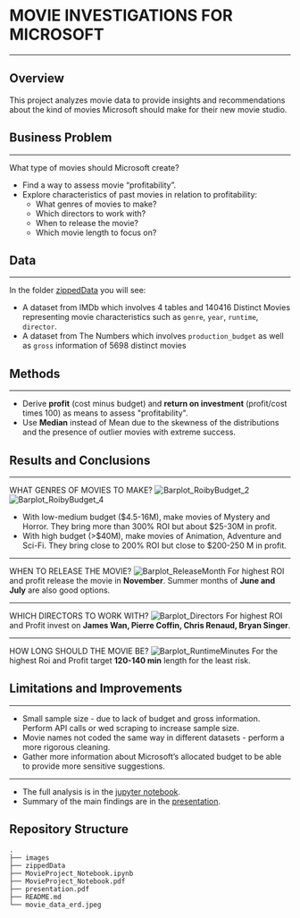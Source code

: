 # MOVIE INVESTIGATIONS FOR MICROSOFT
***
## Overview
This project analyzes movie data to provide insights and recommendations about the kind of movies Microsoft should make for their new movie studio.

## Business Problem
***
What type of movies should Microsoft create?

 * Find a way to assess movie “profitability”.
 * Explore characteristics of past movies in relation to profitability: 
     - What genres of movies to make?
     - Which directors to work with?
     - When to release the movie?
     - Which movie length to focus on?

## Data
***
In the folder [zippedData](https://github.com/erdemiraysu/Movies_EDA_Project1/tree/master/zippedData) you will see:

* A dataset from IMDb which involves 4 tables and 140416 Distinct Movies representing movie characteristics such as `genre`, `year`, `runtime`, `director`.
* A dataset from The Numbers which involves `production_budget` as well as `gross` information of 5698 distinct movies

## Methods
*** 
* Derive **profit** (cost minus budget) and **return on investment** (profit/cost times 100) as means to assess "profitability". 
* Use **Median** instead of Mean due to the skewness of the distributions and the presence of outlier movies with extreme success.

## Results and Conclusions
***
WHAT GENRES OF MOVIES TO MAKE?
![Barplot_RoibyBudget_2](https://user-images.githubusercontent.com/61121277/167764190-3d3c98ea-467d-4f43-af94-1fe03a88f232.png)
![Barplot_RoibyBudget_4](https://user-images.githubusercontent.com/61121277/167764199-a1bfa278-e86c-43ba-ad83-46d8816ec952.png)
* With low-medium budget ($4.5-16M), make movies of Mystery and Horror. They bring more than 300% ROI but about $25-30M in profit.
* With high budget (>$40M), make movies of Animation, Adventure and Sci-Fi. They bring close to 200% ROI but close to $200-250 M in profit.

***
WHEN TO RELEASE THE MOVIE?
![Barplot_ReleaseMonth](https://user-images.githubusercontent.com/61121277/167883905-08beae55-d26d-4bd2-b65f-a32693c1779b.png)
For highest ROI and profit release the movie in **November**. Summer months of **June and July** are also good options. 

***
WHICH DIRECTORS TO WORK WITH?
![Barplot_Directors](https://user-images.githubusercontent.com/61121277/167884337-7af1c31c-3f86-4302-a8ff-86ae26c860b7.png)
For highest ROI and Profit invest on **James Wan, Pierre Coffin, Chris Renaud, Bryan Singer**.

***
HOW LONG SHOULD THE MOVIE BE?
![Barplot_RuntimeMinutes](https://user-images.githubusercontent.com/61121277/167764816-28cd66d8-e0bc-43f1-a5bf-7a8b38f56ce7.png)
For the highest Roi and Profit target **120-140 min** length for the least risk.

## Limitations and Improvements
***
* Small sample size - due to lack of budget and gross information. Perform API calls or wed scraping to increase sample size. 
* Movie names not coded the same way in different datasets - perform a more rigorous cleaning.
* Gather more information about Microsoft’s allocated budget to be able to provide more sensitive suggestions.

***
* The full analysis is in the [jupyter notebook](https://github.com/erdemiraysu/Movies_EDA_Project1/blob/master/MovieProject_Notebook.ipynb). 
* Summary of the main findings are in the [presentation](https://github.com/erdemiraysu/Movies_EDA_Project1/blob/master/Presentation.pdf). 

## Repository Structure
    .
    ├── images 
    ├── zippedData 
    ├── MovieProject_Notebook.ipynb     
    ├── MovieProject_Notebook.pdf 
    ├── presentation.pdf                                             
    ├── README.md 
    └── movie_data_erd.jpeg   


